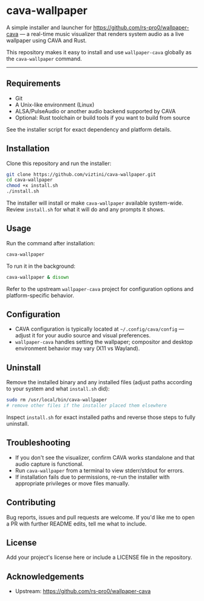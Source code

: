# cava-wallpaper

A simple installer and launcher for https://github.com/rs-pro0/wallpaper-cava — a real-time music visualizer that renders system audio as a live wallpaper using CAVA and Rust.

This repository makes it easy to install and use `wallpaper-cava` globally as the `cava-wallpaper` command.

---

## Requirements

- Git
- A Unix-like environment (Linux)
- ALSA/PulseAudio or another audio backend supported by CAVA
- Optional: Rust toolchain or build tools if you want to build from source

See the installer script for exact dependency and platform details.

## Installation

Clone this repository and run the installer:

```bash
git clone https://github.com/viztini/cava-wallpaper.git
cd cava-wallpaper
chmod +x install.sh
./install.sh
```

The installer will install or make `cava-wallpaper` available system-wide. Review `install.sh` for what it will do and any prompts it shows.

## Usage

Run the command after installation:

```bash
cava-wallpaper
```

To run it in the background:

```bash
cava-wallpaper & disown
```

Refer to the upstream `wallpaper-cava` project for configuration options and platform-specific behavior.

## Configuration

- CAVA configuration is typically located at `~/.config/cava/config` — adjust it for your audio source and visual preferences.
- `wallpaper-cava` handles setting the wallpaper; compositor and desktop environment behavior may vary (X11 vs Wayland).

## Uninstall

Remove the installed binary and any installed files (adjust paths according to your system and what `install.sh` did):

```bash
sudo rm /usr/local/bin/cava-wallpaper
# remove other files if the installer placed them elsewhere
```

Inspect `install.sh` for exact installed paths and reverse those steps to fully uninstall.

## Troubleshooting

- If you don't see the visualizer, confirm CAVA works standalone and that audio capture is functional.
- Run `cava-wallpaper` from a terminal to view stderr/stdout for errors.
- If installation fails due to permissions, re-run the installer with appropriate privileges or move files manually.

## Contributing

Bug reports, issues and pull requests are welcome. If you'd like me to open a PR with further README edits, tell me what to include.

## License

Add your project's license here or include a LICENSE file in the repository.

## Acknowledgements

- Upstream: https://github.com/rs-pro0/wallpaper-cava
